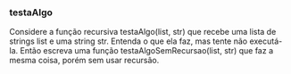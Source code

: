 ### testaAlgo ###

Considere a função recursiva testaAlgo(list, str) que recebe uma lista de strings list e uma string str. Entenda o que ela faz, mas tente não executá-la. Então escreva uma função testaAlgoSemRecursao(list, str) que faz a mesma coisa, porém sem usar recursão.